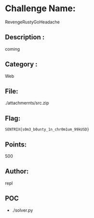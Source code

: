 # Challenge Name:
RevengeRustyGoHeadache

## Description : 
coming

## Category :
Web

## File:
./attachmernts/src.zip

## Flag:
`SENTRIX{s0m3_b0unty_1n_chr0m1um_99kUSD}`

## Points:
500

## Author:
repl

## POC
- ./solver.py